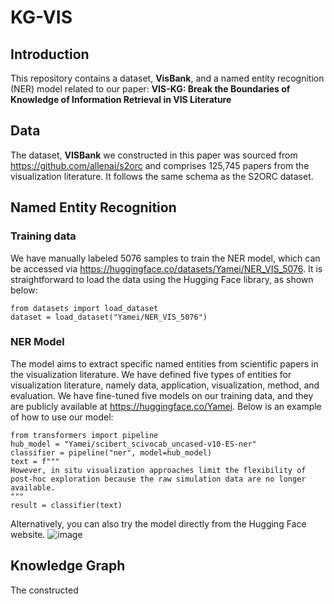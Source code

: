 # KG-VIS

## Introduction 
This repository contains a dataset, **VisBank**, and a named entity recognition (NER) model related to our paper: 
**VIS-KG: Break the Boundaries of Knowledge of Information Retrieval in VIS Literature**

## Data 
The dataset, **VISBank** we constructed in this paper was sourced from https://github.com/allenai/s2orc and comprises 125,745 papers from the visualization literature. It follows the same schema as the S2ORC dataset.


## Named Entity Recognition 
### Training data
We have manually labeled 5076 samples to train the NER model, which can be accessed via https://huggingface.co/datasets/Yamei/NER_VIS_5076. It is straightforward to load the data using the Hugging Face library, as shown below:

```
from datasets import load_dataset
dataset = load_dataset("Yamei/NER_VIS_5076")
```
### NER Model 
The model aims to extract specific named entities from scientific papers in the visualization literature. We have defined five types of entities for visualization literature, namely data, application, visualization, method, and evaluation. We have fine-tuned five models on our training data, and they are publicly available at https://huggingface.co/Yamei. Below is an example of how to use our model:
```
from transformers import pipeline
hub_model = "Yamei/scibert_scivocab_uncased-v10-ES-ner"
classifier = pipeline("ner", model=hub_model)
text = f"""
However, in situ visualization approaches limit the flexibility of post-hoc exploration because the raw simulation data are no longer available.
"""
result = classifier(text)
```

Alternatively, you can also try the model directly from the Hugging Face website.
![image](https://user-images.githubusercontent.com/18289816/221269081-cde3429f-ba21-4807-a733-6a5ed64ab076.png)

## Knowledge Graph 
The constructed 
